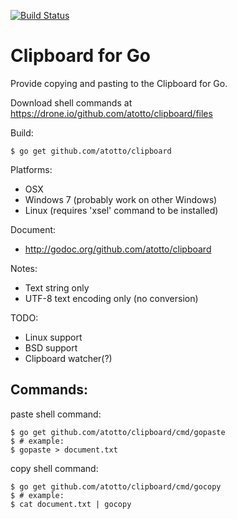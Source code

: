 [![Build Status](https://drone.io/github.com/atotto/clipboard/status.png)](https://drone.io/github.com/atotto/clipboard/latest)

# Clipboard for Go

Provide copying and pasting to the Clipboard for Go.

Download shell commands at https://drone.io/github.com/atotto/clipboard/files

Build:

    $ go get github.com/atotto/clipboard

Platforms:

* OSX
* Windows 7 (probably work on other Windows)
* Linux (requires 'xsel' command to be installed)


Document: 

* http://godoc.org/github.com/atotto/clipboard

Notes:

* Text string only
* UTF-8 text encoding only (no conversion)

TODO:

* Linux support
* BSD support
* Clipboard watcher(?)

## Commands:

paste shell command:

    $ go get github.com/atotto/clipboard/cmd/gopaste
    $ # example:
    $ gopaste > document.txt

copy shell command:

    $ go get github.com/atotto/clipboard/cmd/gocopy
    $ # example:
    $ cat document.txt | gocopy



